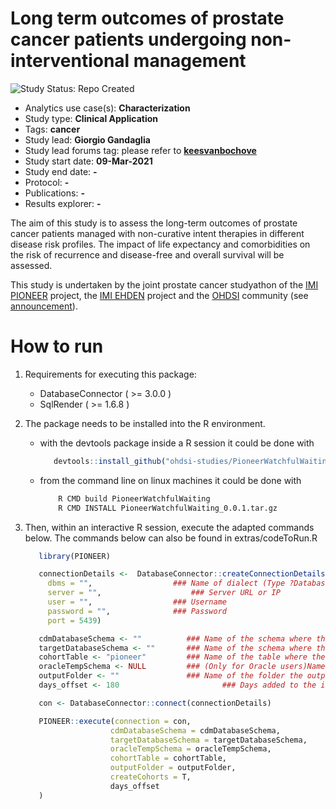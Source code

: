 Long term outcomes of prostate cancer patients undergoing non-interventional management
=============

<img src="https://img.shields.io/badge/Study%20Status-Repo%20Created-lightgray.svg" alt="Study Status: Repo Created">

- Analytics use case(s): **Characterization**
- Study type: **Clinical Application**
- Tags: **cancer**
- Study lead: **Giorgio Gandaglia**
- Study lead forums tag: please refer to **[keesvanbochove](https://forums.ohdsi.org/u/keesvanbochove)**
- Study start date: **09-Mar-2021**
- Study end date: **-**
- Protocol: **-**
- Publications: **-**
- Results explorer: **-**

The aim of this study is to assess the long-term outcomes of prostate cancer patients managed with non-curative intent therapies in different disease risk profiles. The impact of life expectancy and comorbidities on the risk of recurrence and disease-free and overall survival will be assessed. 

This study is undertaken by the joint prostate cancer studyathon of the [IMI PIONEER](https://prostate-pioneer.eu) project, the [IMI EHDEN](https://www.ehden.eu) project and the [OHDSI](https://www.ohdsi.org/) community (see [announcement](https://prostate-pioneer.eu/uncovering-the-natural-history-of-prostate-cancer-in-data-from-millions-of-patient-across-the-globe)).


How to run
===========

1. Requirements for executing this package:
   - DatabaseConnector ( >= 3.0.0 )
   - SqlRender ( >= 1.6.8 )
 

2. The package needs to be installed into the R environment.

   - with the devtools package inside a R session it could be done with
      ```r
         devtools::install_github("ohdsi-studies/PioneerWatchfulWaiting")
      ```
   - from the command line on linux machines it could be done with
      ```bash
          R CMD build PioneerWatchfulWaiting
          R CMD INSTALL PioneerWatchfulWaiting_0.0.1.tar.gz
      ```

3. Then, within an interactive R session, execute the adapted commands below. The commands below can also be found in extras/codeToRun.R

   ```r
      library(PIONEER)

      connectionDetails <-  DatabaseConnector::createConnectionDetails(
        dbms = "",					### Name of dialect (Type ?DatabaseConnector::createConnectionDetails to see how your dialect should be written)
        server = "",					### Server URL or IP
        user = "",					### Username
        password = "",				### Password
        port = 5439)

      cdmDatabaseSchema <- ""          ### Name of the schema where the CDM data are located
      targetDatabaseSchema <- ""       ### Name of the schema where the results of the package will be saved
      cohortTable <- "pioneer"         ### Name of the table where the cohort data will be saved
      oracleTempSchema <- NULL         ### (Only for Oracle users)Name of temp schema
      outputFolder <- ""               ### Name of the folder the output will be saved (it should named after the database)
      days_offset <- 180				       ### Days added to the index event start date

      con <- DatabaseConnector::connect(connectionDetails)

      PIONEER::execute(connection = con,
                      cdmDatabaseSchema = cdmDatabaseSchema,
                      targetDatabaseSchema = targetDatabaseSchema,
                      oracleTempSchema = oracleTempSchema,
                      cohortTable = cohortTable,
                      outputFolder = outputFolder,
                      createCohorts = T,
                      days_offset
      )
   ```
